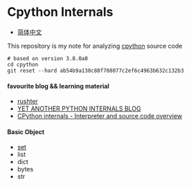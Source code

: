# Cpython Internals
* [简体中文](https://github.com/zpoint/Cpython-Internals/blob/master/README_CN.md)

This repository is my note for analyzing [cpython](https://github.com/python/cpython) source code

    # based on version 3.8.0a0
    cd cpython
    git reset --hard ab54b9a130c88f708077c2ef6c4963b632c132b3

#### favourite blog && learning material
* [rushter](https://rushter.com/)
* [YET ANOTHER PYTHON INTERNALS BLOG](https://pythoninternal.wordpress.com/)
* [CPython internals - Interpreter and source code overview](https://www.youtube.com/watch?v=LhadeL7_EIU&list=PLzV58Zm8FuBL6OAv1Yu6AwXZrnsFbbR0S)

#### Basic Object
 * [set](https://github.com/zpoint/Cpython-Internals/blob/master/BasicObject/set/set.md)
 * list
 * dict
 * bytes
 * str
